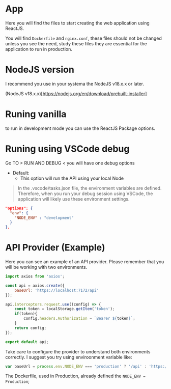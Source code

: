 # App

Here you will find the files to start creating the web application using ReactJS. 

You will find `Dockerfile` and `nginx.conf`, these files should not be changed unless you see the need, study these files they are essential for the application to run in production.

# NodeJS version

I recommend you use in your systema the NodeJS v18.x.x or later.

(NodeJS v18.x.x)[https://nodejs.org/en/download/prebuilt-installer]

# Runing vanilla

to run in development mode you can use the ReactJS Package options.

# Runing using VSCode debug

Go TO > RUN AND DEBUG <  you will have one debug options

- Default: 
    - This option will run the API using your local Node

> In the .vscode/tasks.json file, the environment variables are defined. Therefore, when you run your debug session using VSCode, the application will likely use these environment settings.

```json
"options": {
  "env": {
    "NODE_ENV" : "development"
  }
},
```
# API Provider (Example)

Here you can see an example of an API provider. Please remember that you will be working with two environments. 

```javascript
import axios from 'axios';

const api = axios.create({
    baseUrl: 'https://localhost:7172/api'
});

api.interceptors.request.use((config) => {
    const token = localStorage.getItem('token');
    if(token){
        config.headers.Authorization = `Bearer ${token}`;
    }
    return config;
});

export default api;

```

Take care to configure the provider to understand both environments correctly. I suggest you try using enviroonment variable like:

```javascript
var baseUrl = process.env.NODE_ENV === 'production' ? '/api' : 'https://localhost:7172/api'
```

The Dockerfile, used in Production, already defined the `NODE_ENV = Production`;